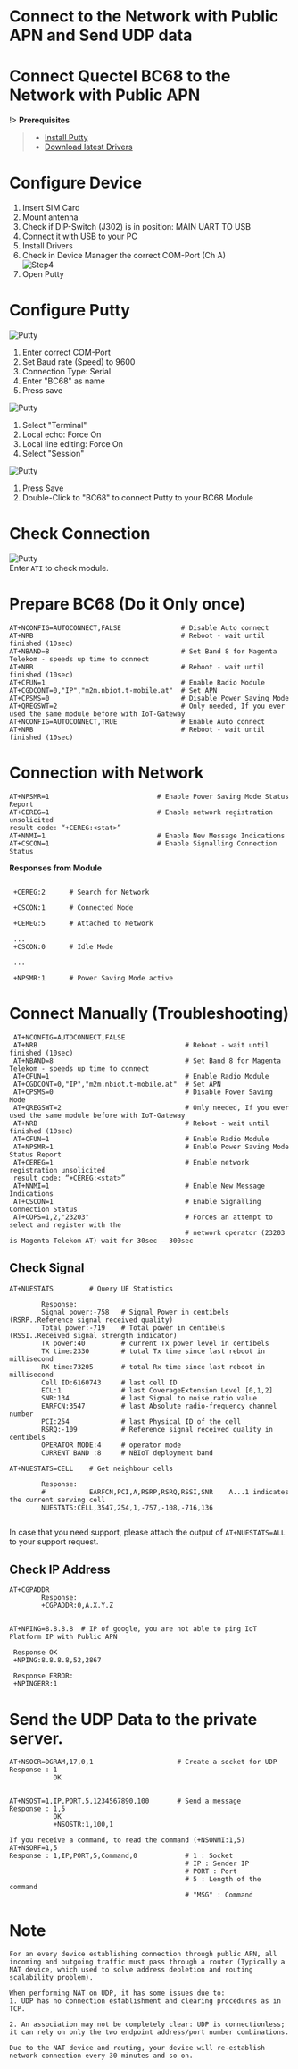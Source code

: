 # Connect to the Network with Public APN and Send UDP data

# Connect Quectel BC68 to the Network with Public APN

!> **Prerequisites**
 > * [Install Putty](https://www.chiark.greenend.org.uk/~sgtatham/putty/latest.html)  
 > * [Download latest Drivers](https://www.exar.com/product/interface/uarts/usb-uarts/xr21v1412)   

# Configure Device
1. Insert SIM Card
2. Mount antenna
3. Check if DIP-Switch (J302) is in position: MAIN UART TO USB
4. Connect it with USB to your PC
5. Install Drivers
6. Check in Device Manager the correct COM-Port (Ch A)  
   ![Step4](../images/BC68_Step1.png)
7. Open Putty  


# Configure Putty     

   ![Putty](../images/BC68_Putty_Step1.png)    
   1. Enter correct COM-Port
   2. Set Baud rate (Speed) to 9600
   3. Connection Type: Serial
   4. Enter "BC68" as name  
   5. Press save

   ![Putty](../images/BC68_Putty_Step2.png)    
   1. Select "Terminal"
   2. Local echo: Force On
   3. Local line editing: Force On
   4. Select "Session"  

   ![Putty](../images/BC68_Putty_Step3.png)    
   1. Press Save
   2. Double-Click to "BC68" to connect Putty to your BC68 Module  


# Check Connection  
  ![Putty](../images/BC68_Putty_Step4.png)   
  Enter `ATI` to check module.

# Prepare BC68 (Do it Only once)
```
AT+NCONFIG=AUTOCONNECT,FALSE               # Disable Auto connect
AT+NRB                                     # Reboot - wait until finished (10sec)
AT+NBAND=8                                 # Set Band 8 for Magenta Telekom - speeds up time to connect
AT+NRB                                     # Reboot - wait until finished (10sec)
AT+CFUN=1                                  # Enable Radio Module
AT+CGDCONT=0,"IP","m2m.nbiot.t-mobile.at"  # Set APN
AT+CPSMS=0                                 # Disable Power Saving Mode
AT+QREGSWT=2                               # Only needed, If you ever used the same module before with IoT-Gateway
AT+NCONFIG=AUTOCONNECT,TRUE                # Enable Auto connect
AT+NRB                                     # Reboot - wait until finished (10sec)
```

# Connection with Network
```
AT+NPSMR=1                           # Enable Power Saving Mode Status Report
AT+CEREG=1                           # Enable network registration unsolicited 
result code: “+CEREG:<stat>”
AT+NNMI=1                            # Enable New Message Indications
AT+CSCON=1                           # Enable Signalling Connection Status
```
**Responses from Module**
```

 +CEREG:2      # Search for Network  

 +CSCON:1      # Connected Mode

 +CEREG:5      # Attached to Network

 ...
 +CSCON:0      # Idle Mode

 ...

 +NPSMR:1      # Power Saving Mode active
```

# Connect Manually (Troubleshooting)
   ```
    AT+NCONFIG=AUTOCONNECT,FALSE
    AT+NRB                                     # Reboot - wait until finished (10sec)
    AT+NBAND=8                                 # Set Band 8 for Magenta Telekom - speeds up time to connect
    AT+CFUN=1                                  # Enable Radio Module
    AT+CGDCONT=0,"IP","m2m.nbiot.t-mobile.at"  # Set APN
    AT+CPSMS=0                                 # Disable Power Saving Mode
    AT+QREGSWT=2                               # Only needed, If you ever used the same module before with IoT-Gateway
    AT+NRB                                     # Reboot - wait until finished (10sec)
    AT+CFUN=1                                  # Enable Radio Module
    AT+NPSMR=1                                 # Enable Power Saving Mode Status Report
    AT+CEREG=1                                 # Enable network registration unsolicited 
    result code: “+CEREG:<stat>”
    AT+NNMI=1                                  # Enable New Message Indications
    AT+CSCON=1                                 # Enable Signalling Connection Status
    AT+COPS=1,2,"23203"                        # Forces an attempt to select and register with the
                                               # network operator (23203 is Magenta Telekom AT) wait for 30sec – 300sec 
   ```


## Check Signal
```
AT+NUESTATS         # Query UE Statistics

        Response:
        Signal power:-758   # Signal Power in centibels (RSRP..Reference signal received quality)
        Total power:-719    # Total power in centibels  (RSSI..Received signal strength indicator)
        TX power:40         # current Tx power level in centibels
        TX time:2330        # total Tx time since last reboot in millisecond
        RX time:73205       # total Rx time since last reboot in millisecond
        Cell ID:6160743     # last cell ID
        ECL:1               # last CoverageExtension Level [0,1,2]
        SNR:134             # last Signal to noise ratio value
        EARFCN:3547         # last Absolute radio-frequency channel number 
        PCI:254             # last Physical ID of the cell 
        RSRQ:-109           # Reference signal received quality in centibels
        OPERATOR MODE:4     # operator mode
        CURRENT BAND :8     # NBIoT deployment band 

AT+NUESTATS=CELL    # Get neighbour cells

        Response:
        #           EARFCN,PCI,A,RSRP,RSRQ,RSSI,SNR    A...1 indicates the current serving cell
        NUESTATS:CELL,3547,254,1,-757,-108,-716,136
    
```  

In case that you need support, please attach the output of `AT+NUESTATS=ALL` to your support request.

## Check IP Address
``` 
AT+CGPADDR
        Response:
        +CGPADDR:0,A.X.Y.Z


AT+NPING=8.8.8.8  # IP of google, you are not able to ping IoT Platform IP with Public APN

 Response OK
 +NPING:8.8.8.8,52,2867

 Response ERROR:
 +NPINGERR:1
```

# Send the UDP Data to the private server.

```
AT+NSOCR=DGRAM,17,0,1                     # Create a socket for UDP
Response : 1
           OK


AT+NSOST=1,IP,PORT,5,1234567890,100       # Send a message
Response : 1,5
           OK
           +NSOSTR:1,100,1

If you receive a command, to read the command (+NSONMI:1,5)
AT+NSORF=1,5
Response : 1,IP,PORT,5,Command,0            # 1 : Socket
                                            # IP : Sender IP
                                            # PORT : Port
                                            # 5 : Length of the command
                                            # "MSG" : Command
```

# Note
```
For an every device establishing connection through public APN, all incoming and outgoing traffic must pass through a router (Typically a NAT device, which used to solve address depletion and routing scalability problem). 

When performing NAT on UDP, it has some issues due to:
1. UDP has no connection establishment and clearing procedures as in TCP.

2. An association may not be completely clear: UDP is connectionless; it can rely on only the two endpoint address/port number combinations.

Due to the NAT device and routing, your device will re-establish network connection every 30 minutes and so on.

```